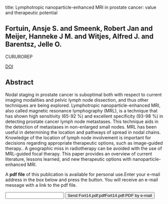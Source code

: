 title: Lymphotropic nanoparticle-enhanced MRI in prostate cancer: value and therapeutic potential

## Fortuin, Ansje S. and Smeenk, Robert Jan and Meijer, Hanneke J M. and Witjes, Alfred J. and Barentsz, Jelle O.
CURUROREP

<a href="https://doi.org/10.1007/s11934-013-0389-7">DOI</a>

## Abstract
Nodal staging in prostate cancer is suboptimal both with respect to current imaging modalities and pelvic lymph node dissection, and thus other techniques are being explored. Lymphotropic nanoparticle-enhanced MRI, also called magnetic resonance lymphography (MRL), is a technique that has shown high sensitivity (65-92 %) and excellent specificity (93-98 %) in detecting prostate cancer lymph node metastases. This technique aids in the detection of metastases in non-enlarged small nodes. MRL has been useful in determining the location and pathways of spread in nodal chains. Knowledge of the location of lymph node involvement is important for decisions regarding appropriate therapeutic options, such as image-guided therapy.. A geographic miss in radiotherapy can be avoided with the use of MRL-guided focal therapy. This paper provides an overview of current literature, lessons learned, and new therapeutic options with nanoparticle-enhanced MRI.

A <b>pdf file</b> of this publication is available for personal use.Enter your e-mail address in the box below and press the button. You will receive an e-mail message with a link to the pdf file.
<form action="sender.php">  <input type="text" name="email">  <input type="submit" value="Send Fort14.pdf:pdfFort14.pdf:PDF by e-mail"></form>